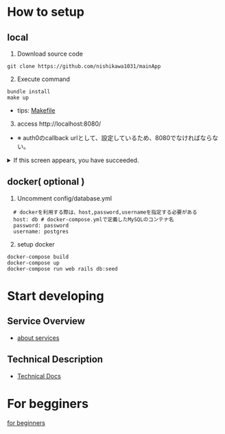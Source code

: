 # How to setup
## local
1. Download source code
```
git clone https://github.com/nishikawa1031/mainApp
```
2. Execute command
```
bundle install
make up
```
* tips: [Makefile](/Makefile)

3. access http://localhost:8080/
* ※ auth0のcallback urlとして、設定しているため、8080でなければならない。
<details><summary>If this screen appears, you have succeeded.</summary>
<img width="1436" alt="スクリーンショット 2024-07-30 22 14 24" src="https://github.com/user-attachments/assets/753d2e88-ff63-4e1f-b2b4-3ceb715aa77a">
</details>

## docker( optional )
1. Uncomment
config/database.yml
```
  # dockerを利用する際は、host,password,usernameを指定する必要がある
  host: db # docker-compose.ymlで定義したMySQLのコンテナ名
  password: password
  username: postgres
```
2. setup docker
```
docker-compose build
docker-compose up
docker-compose run web rails db:seed
```

# Start developing
##  Service Overview
- [about services](/documents/about.md)

## Technical Description
- [Technical Docs](documents/technical_docs/Readme.md)

# For begginers
[for beginners](documents/for_rails_beginners/rails.md)
